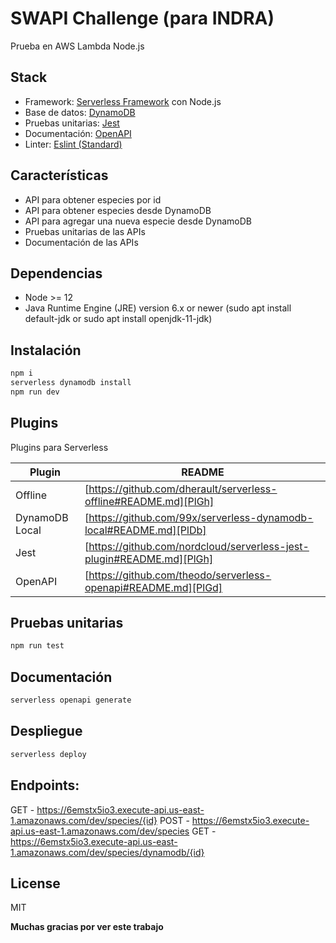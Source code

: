 # SWAPI Challenge (para INDRA)
Prueba en AWS Lambda Node.js


## Stack

- Framework: [Serverless Framework](https://www.serverless.com/) con Node.js
- Base de datos: [DynamoDB](https://github.com/99x/serverless-dynamodb-local)
- Pruebas unitarias: [Jest](https://github.com/nordcloud/serverless-jest-plugin)
- Documentación: [OpenAPI](https://github.com/theodo/serverless-openapi)
- Linter: [Eslint (Standard)](https://eslint.org/)

## Características

- API para obtener especies por id
- API para obtener especies desde DynamoDB
- API para agregar una nueva especie desde DynamoDB
- Pruebas unitarias de las APIs
- Documentación de las APIs

## Dependencias

- Node >= 12
- Java Runtime Engine (JRE) version 6.x or newer (sudo apt install default-jdk or sudo apt install openjdk-11-jdk)

## Instalación

```sh
npm i
serverless dynamodb install
npm run dev
```

## Plugins

Plugins para Serverless

| Plugin | README |
| ------ | ------ |
| Offline | [https://github.com/dherault/serverless-offline#README.md][PlGh] |
| DynamoDB Local | [https://github.com/99x/serverless-dynamodb-local#README.md][PlDb] |
| Jest | [https://github.com/nordcloud/serverless-jest-plugin#README.md][PlGh] |
| OpenAPI | [https://github.com/theodo/serverless-openapi#README.md][PlGd] |


## Pruebas unitarias

```sh
npm run test
```

## Documentación

```sh
serverless openapi generate
```

## Despliegue

```sh
serverless deploy
```

## Endpoints:
  GET - https://6emstx5io3.execute-api.us-east-1.amazonaws.com/dev/species/{id}
  POST - https://6emstx5io3.execute-api.us-east-1.amazonaws.com/dev/species
  GET - https://6emstx5io3.execute-api.us-east-1.amazonaws.com/dev/species/dynamodb/{id}


## License

MIT

**Muchas gracias por ver este trabajo**